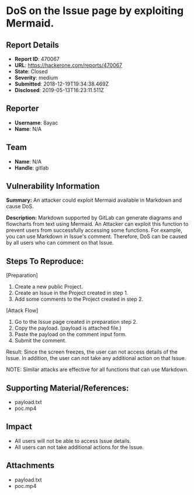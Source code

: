 # DoS on the Issue page by exploiting Mermaid.

## Report Details
- **Report ID**: 470067
- **URL**: https://hackerone.com/reports/470067
- **State**: Closed
- **Severity**: medium
- **Submitted**: 2018-12-19T19:34:38.469Z
- **Disclosed**: 2019-05-13T16:23:11.511Z

## Reporter
- **Username**: 8ayac
- **Name**: N/A

## Team
- **Name**: N/A
- **Handle**: gitlab

## Vulnerability Information
**Summary:**
An attacker could exploit Mermaid available in Markdown and cause DoS.

**Description:**
Markdown supported by GitLab can generate diagrams and flowcharts from text using Mermaid. An  Attacker can exploit this function to prevent users from successfully accessing some functions. For example, you can use Markdown in Issue's comment. Therefore, DoS can be caused by all users who can comment on that Issue.

## Steps To Reproduce:
[Preparation]
1. Create a new public Project.
2. Create an Issue in the Project created in step 1.
3. Add some comments to the Project created in step 2.

[Attack Flow]
1. Go to the Issue page created in preparation step 2. 
2. Copy the payload. (payload is attached file.)
3. Paste the payload on the comment input form.
4. Submit the comment.

Result: Since the screen freezes, the user can not access details of the Issue. In addition, the user can not take any additional action on that Issue.

NOTE: Similar attacks are effective for all functions that can use Markdown.

## Supporting Material/References:
- payload.txt
- poc.mp4

## Impact

- All users will not be able to access Issue details.
- All users can not take additional actions for the Issue.

## Attachments
- payload.txt
- poc.mp4
